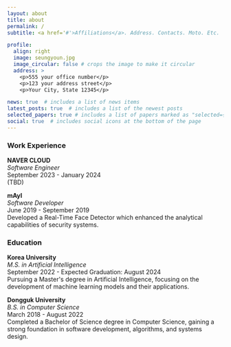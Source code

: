```yaml
---
layout: about
title: about
permalink: /
subtitle: <a href='#'>Affiliations</a>. Address. Contacts. Moto. Etc.

profile:
  align: right
  image: seungyoun.jpg
  image_circular: false # crops the image to make it circular
  address: >
    <p>555 your office number</p>
    <p>123 your address street</p>
    <p>Your City, State 12345</p>

news: true  # includes a list of news items
latest_posts: true  # includes a list of the newest posts
selected_papers: true # includes a list of papers marked as "selected={true}"
social: true  # includes social icons at the bottom of the page
---
```


### Work Experience

**NAVER CLOUD**  
*Software Engineer*  
September 2023 - January 2024  
(TBD)

**mAyI**  
*Software Developer*  
June 2019 - September 2019  
Developed a Real-Time Face Detector which enhanced the analytical capabilities of security systems.

### Education

**Korea University**  
*M.S. in Artificial Intelligence*  
September 2022 - Expected Graduation: August 2024  
Pursuing a Master's degree in Artificial Intelligence, focusing on the development of machine learning models and their applications.

**Dongguk University**  
*B.S. in Computer Science*  
March 2018 - August 2022  
Completed a Bachelor of Science degree in Computer Science, gaining a strong foundation in software development, algorithms, and systems design.
